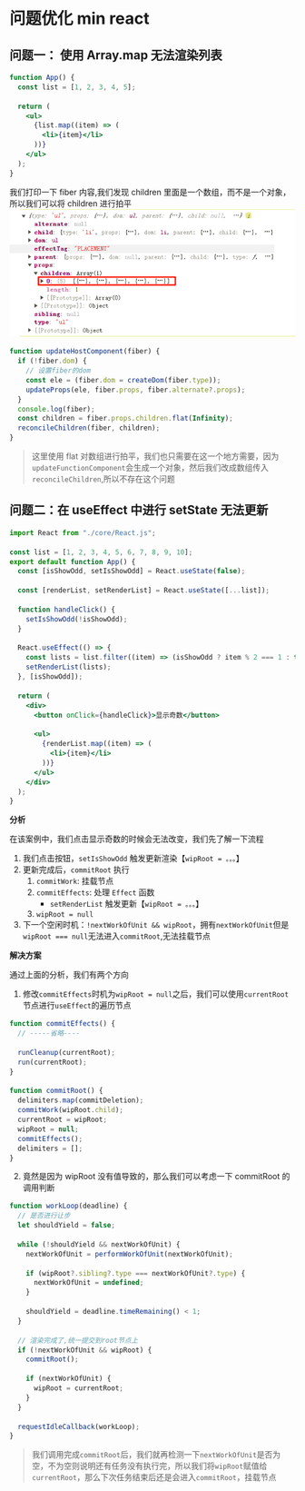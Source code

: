 # 问题优化 min react

## 问题一： 使用 Array.map 无法渲染列表

```jsx
function App() {
  const list = [1, 2, 3, 4, 5];

  return (
    <ul>
      {list.map((item) => (
        <li>{item}</li>
      ))}
    </ul>
  );
}
```

我们打印一下 fiber 内容,我们发现 children 里面是一个数组，而不是一个对象，所以我们可以将 children 进行拍平
![alt text](./img/map_children.png)

```js
function updateHostComponent(fiber) {
  if (!fiber.dom) {
    // 设置fiber的dom
    const ele = (fiber.dom = createDom(fiber.type));
    updateProps(ele, fiber.props, fiber.alternate?.props);
  }
  console.log(fiber);
  const children = fiber.props.children.flat(Infinity);
  reconcileChildren(fiber, children);
}
```

> 这里使用 flat 对数组进行拍平，我们也只需要在这一个地方需要，因为`updateFunctionComponent`会生成一个对象，然后我们改成数组传入`reconcileChildren`,所以不存在这个问题

## 问题二：在 useEffect 中进行 setState 无法更新

```jsx
import React from "./core/React.js";

const list = [1, 2, 3, 4, 5, 6, 7, 8, 9, 10];
export default function App() {
  const [isShowOdd, setIsShowOdd] = React.useState(false);

  const [renderList, setRenderList] = React.useState([...list]);

  function handleClick() {
    setIsShowOdd(!isShowOdd);
  }

  React.useEffect(() => {
    const lists = list.filter((item) => (isShowOdd ? item % 2 === 1 : true));
    setRenderList(lists);
  }, [isShowOdd]);

  return (
    <div>
      <button onClick={handleClick}>显示奇数</button>

      <ul>
        {renderList.map((item) => (
          <li>{item}</li>
        ))}
      </ul>
    </div>
  );
}
```

**分析**

在该案例中，我们点击显示奇数的时候会无法改变，我们先了解一下流程

1. 我们点击按钮，`setIsShowOdd` 触发更新渲染【`wipRoot = 。。。`】
2. 更新完成后，`commitRoot` 执行
   1. `commitWork`: 挂载节点
   2. `commitEffects`: 处理 `Effect` 函数
      - `setRenderList` 触发更新【`wipRoot = 。。。`】
   3. `wipRoot = null`
3. 下一个空闲时机：`!nextWorkOfUnit && wipRoot`，拥有`nextWorkOfUnit`但是`wipRoot === null`无法进入`commitRoot`,无法挂载节点

**解决方案**

通过上面的分析，我们有两个方向

1. 修改`commitEffects`时机为`wipRoot = null`之后，我们可以使用`currentRoot`节点进行`useEffect`的遍历节点

```js
function commitEffects() {
  // -----省略----

  runCleanup(currentRoot);
  run(currentRoot);
}

function commitRoot() {
  delimiters.map(commitDeletion);
  commitWork(wipRoot.child);
  currentRoot = wipRoot;
  wipRoot = null;
  commitEffects();
  delimiters = [];
}
```

2. 竟然是因为 wipRoot 没有值导致的，那么我们可以考虑一下 commitRoot 的调用判断

```js
function workLoop(deadline) {
  // 是否进行让步
  let shouldYield = false;

  while (!shouldYield && nextWorkOfUnit) {
    nextWorkOfUnit = performWorkOfUnit(nextWorkOfUnit);

    if (wipRoot?.sibling?.type === nextWorkOfUnit?.type) {
      nextWorkOfUnit = undefined;
    }

    shouldYield = deadline.timeRemaining() < 1;
  }

  // 渲染完成了,统一提交到root节点上
  if (!nextWorkOfUnit && wipRoot) {
    commitRoot();

    if (nextWorkOfUnit) {
      wipRoot = currentRoot;
    }
  }

  requestIdleCallback(workLoop);
}
```

> 我们调用完成`commitRoot`后，我们就再检测一下`nextWorkOfUnit`是否为空，不为空则说明还有任务没有执行完，所以我们将`wipRoot`赋值给`currentRoot`，那么下次任务结束后还是会进入`commitRoot`，挂载节点
